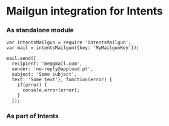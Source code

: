 # Mailgun integration for Intents

### As standalone module

    var intentsMailgun = require 'intentsMailgun';
    var mail = intentsMailgun({key: 'MyMailgunKey'});
    
    mail.send({
      recipient: 'me@gmail.com',
      sender: 'no-reply@appload.pl',
      subject: 'Some subject',
      text: 'Some text'}, function(error) {
        if(error) {
          console.error(error);
        }
      });

### As part of Intents